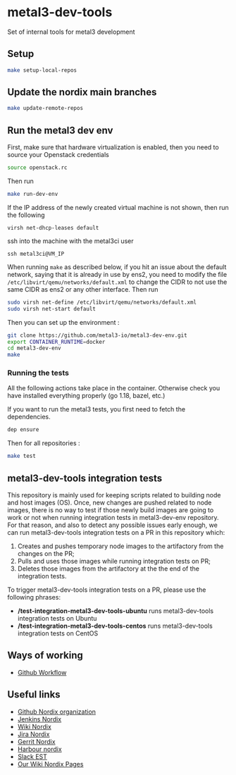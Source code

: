 # metal3-dev-tools

Set of internal tools for metal3 development

## Setup

```sh
make setup-local-repos
```

## Update the nordix main branches

```sh
make update-remote-repos
```

## Run the metal3 dev env

First, make sure that hardware virtualization is enabled, then you need to
source your Openstack credentials

```sh
source openstack.rc
```

Then run

```sh
make run-dev-env
```

If the IP address of the newly created virtual machine is not shown, then run the following

```
virsh net-dhcp-leases default
```

ssh into the machine with the metal3ci user

```
ssh metal3ci@VM_IP
```

When running ```make``` as described below, if you hit an issue about the default network, saying that it is already in use
by ens2, you need to modify the file ```/etc/libvirt/qemu/networks/default.xml```
to change the CIDR to not use the same CIDR as ens2 or any other interface.
Then run

```sh
sudo virsh net-define /etc/libvirt/qemu/networks/default.xml
sudo virsh net-start default
```

Then you can set up the environment :

```sh
git clone https://github.com/metal3-io/metal3-dev-env.git
export CONTAINER_RUNTIME=docker
cd metal3-dev-env
make
```

### Running the tests

All the following actions take place in the container. Otherwise
check you have installed everything properly (go 1.18, bazel, etc.)

If you want to run the metal3 tests, you first need to fetch the dependencies.

```sh
dep ensure
```

Then for all repositories :

```sh
make test
```

## metal3-dev-tools integration tests

This repository is mainly used for keeping scripts related to building node and
host images (OS). Once, new changes are pushed related to node images, there is
no way to test if those newly build images are going to work or not when running
integration tests in metal3-dev-env repository.
For that reason, and also to detect any possible issues early enough, we can run
metal3-dev-tools integration tests on a PR in this repository which:

1. Creates and pushes temporary node images to the artifactory from the changes
   on the PR;
1. Pulls and uses those images while running integration tests on PR;
1. Deletes those images from the artifactory at the the end of the integration tests.

To trigger metal3-dev-tools integration tests on a PR, please use the following
phrases:

* **/test-integration-metal3-dev-tools-ubuntu** runs metal3-dev-tools integration
  tests on Ubuntu
* **/test-integration-metal3-dev-tools-centos** runs metal3-dev-tools integration
  tests on CentOS

## Ways of working

* [Github Workflow](wow/github-workflow.md)

## Useful links

* [Github Nordix organization](https://github.com/Nordix)
* [Jenkins Nordix](https://jenkins.nordix.org)
* [Wiki Nordix](https://wiki.nordix.org/)
* [Jira Nordix](https://jira.nordix.org/secure/Dashboard.jspa)
* [Gerrit Nordix](https://gerrit.nordix.org)
* [Harbour nordix](https://registry.nordix.org)
* [Slack EST](estech-group.slack.com)
* [Our Wiki Nordix Pages](https://wiki.nordix.org/display/CPI/Cloud+and+Programmable+Infrastructure)
